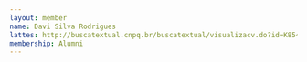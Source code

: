```yaml
---
layout: member
name: Davi Silva Rodrigues
lattes: http://buscatextual.cnpq.br/buscatextual/visualizacv.do?id=K8546626D1
membership: Alumni
---
```

